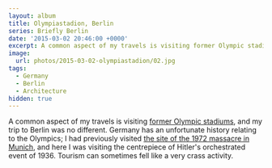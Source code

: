 ```yaml
---
layout: album
title: Olympiastadion, Berlin
series: Briefly Berlin
date: '2015-03-02 20:46:00 +0000'
excerpt: A common aspect of my travels is visiting former Olympic stadiums, and my trip to Berlin was no different.
image:
  url: photos/2015-03-02-olympiastadion/02.jpg
tags:
  - Germany
  - Berlin
  - Architecture
hidden: true
---
```

A common aspect of my travels is visiting [former Olympic stadiums][1], and my trip to Berlin was no different. Germany has an unfortunate history relating to the Olympics; I had previously visited [the site of the 1972 massacre in Munich][2], and here I was visiting the centrepiece of Hitler's orchestrated event of 1936. Tourism can sometimes fell like a very crass activity.

[1]: https://en.wikipedia.org/wiki/Olympic_Stadium
[2]: https://www.flickr.com/photos/paulrobertlloyd/4164185532/in/set-72157622824259243
